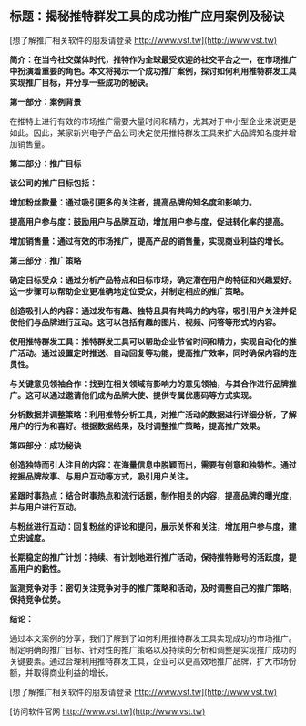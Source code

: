 ## **标题：揭秘推特群发工具的成功推广应用案例及秘诀**

[想了解推广相关软件的朋友请登录 http://www.vst.tw](http://www.vst.tw)

**简介：在当今社交媒体时代，推特作为全球最受欢迎的社交平台之一，在市场推广中扮演着重要的角色。本文将揭示一个成功推广案例，探讨如何利用推特群发工具实现推广目标，并分享一些成功的秘诀。**

**第一部分：案例背景**

在推特上进行有效的市场推广需要大量时间和精力，尤其对于中小型企业来说更是如此。因此，某家新兴电子产品公司决定使用推特群发工具来扩大品牌知名度并增加销售量。

**第二部分：推广目标**

**该公司的推广目标包括：**

**增加粉丝数量：通过吸引更多的关注者，提高品牌的知名度和影响力。**

**提高用户参与度：鼓励用户与品牌互动，增加用户参与度，促进转化率的提高。**

**增加销售量：通过有效的市场推广，提高产品的销售量，实现商业利益的增长。**

**第三部分：推广策略**

**确定目标受众：通过分析产品特点和目标市场，确定潜在用户的特征和兴趣爱好。这一步骤可以帮助企业更准确地定位受众，并制定相应的推广策略。**

**创造吸引人的内容：通过发布有趣、独特且具有共鸣力的内容，吸引用户关注并促使他们与品牌进行互动。这可以包括有趣的图片、视频、问答等形式的内容。**

**使用推特群发工具：推特群发工具可以帮助企业节省时间和精力，实现自动化的推广活动。通过设置定时推送、自动回复等功能，提高推广效率，同时确保内容的连贯性。**

**与关键意见领袖合作：找到在相关领域有影响力的意见领袖，与其合作进行品牌推广。这可以通过邀请他们成为品牌大使、提供专属优惠码等方式实现。**

**分析数据并调整策略：利用推特分析工具，对推广活动的数据进行详细分析，了解用户的行为和喜好。根据数据结果，及时调整推广策略，提高推广效果。**

**第四部分：成功秘诀**

**创造独特而引人注目的内容：在海量信息中脱颖而出，需要有创意和独特性。通过挖掘品牌故事、与用户互动等方式，吸引用户关注。**

**紧跟时事热点：结合时事热点和流行话题，制作相关的内容，提高品牌的曝光度，并与用户进行互动。**

**与粉丝进行互动：回复粉丝的评论和提问，展示关怀和关注，增加用户参与度，建立忠诚度。**

**长期稳定的推广计划：持续、有计划地进行推广活动，保持推特账号的活跃度，提高用户的黏性。**

**监测竞争对手：密切关注竞争对手的推广策略和活动，及时调整自己的推广策略，保持竞争优势。**

**结论：**

通过本文案例的分享，我们了解到了如何利用推特群发工具实现成功的市场推广。制定明确的推广目标、针对性的推广策略以及持续的分析和调整是实现推广成功的关键要素。通过合理利用推特群发工具，企业可以更高效地推广品牌，扩大市场份额，并取得商业利益的增长。

[想了解推广相关软件的朋友请登录 http://www.vst.tw](http://www.vst.tw)


[访问软件官网 http://www.vst.tw](http://www.vst.tw)
